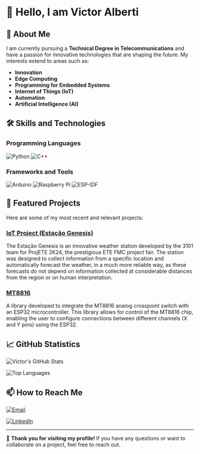 # 👋 Hello, I am Victor Alberti

<!-- ![Banner](https://your-banner-image-url.com) Optional: Add a custom banner -->

## 🚀 About Me

I am currently pursuing a **Technical Degree in Telecommunications** and have a passion for innovative technologies that are shaping the future. My interests extend to areas such as:

- **Innovation**
- **Edge Computing**
- **Programming for Embedded Systems**
- **Internet of Things (IoT)**
- **Automation**
- **Artificial Intelligence (AI)**

## 🛠️ Skills and Technologies

### Programming Languages
![Python](https://img.shields.io/badge/Python-3776AB?style=flat&logo=python&logoColor=white)
![C++](https://img.shields.io/badge/C++-00599C?style=flat&logo=c%2B%2B&logoColor=white)

### Frameworks and Tools
![Arduino](https://img.shields.io/badge/Arduino-00979D?style=flat&logo=arduino&logoColor=white)
![Raspberry Pi](https://img.shields.io/badge/Raspberry_Pi-A22846?style=flat&logo=raspberry-pi&logoColor=white)
![ESP-IDF](https://img.shields.io/badge/ESP--IDF-000000?style=flat&logo=Espressif&logoColor=white)

<!-- -->

## 📂 Featured Projects

Here are some of my most recent and relevant projects:

### [IoT Project (Estação Genesis)]([https://github.com/your-username/smart-iot-project](https://github.com/Scalifax/ProjETE2k24-EstacaoGenesis))
The Estação Genesis is an innovative weather station developed by the 3101 team for ProjETE 2K24, the prestigious ETE FMC project fair. The station was designed to collect information from a specific location and automatically forecast the weather, in a much more reliable way, as these forecasts do not depend on information collected at considerable distances from the region or on human interpretation.

### [MT8816](https://github.com/your-username/automation-system)
A library developed to integrate the MT8816 analog crosspoint switch with an ESP32 microcontroller. This library allows for control of the MT8816 chip, enabling the user to configure connections between different channels (X and Y pins) using the ESP32.

<!-- Add more projects as needed -->

## 📈 GitHub Statistics

![Victor's GitHub Stats](https://github-readme-stats.vercel.app/api?username=scalifax&show_icons=true&theme=radical)

![Top Languages](https://github-readme-stats.vercel.app/api/top-langs/?username=scalifax&layout=compact&theme=radical)

## 📫 How to Reach Me

[![Email](https://img.shields.io/badge/Email-D14836?style=flat&logo=gmail&logoColor=white)](mailto:victoralexandrealberti@gmail.com)

[![LinkedIn](https://img.shields.io/badge/LinkedIn-0077B5?style=flat&logo=linkedin&logoColor=white)](https://www.linkedin.com/in/victor-alberti-328686288/)

---

🌟 **Thank you for visiting my profile!** If you have any questions or want to collaborate on a project, feel free to reach out.
